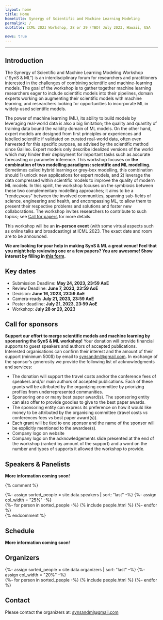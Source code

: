 ```yaml
---
layout: home
title: Home
hometitle: Synergy of Scientific and Machine Learning Modeling
permalink: /
subtitle: ICML 2023 Workshop, 28 or 29 (TBD) July 2023, Hawaii, USA

news: true
---
```


-----

## Introduction

The Synergy of Scientific and Machine Learning Modeling Workshop ("SynS & ML") is an interdisciplinary forum for researchers and practitioners interested in the challenges of combining scientific and machine-learning models.
The goal of the workshop is to gather together machine learning researchers eager to include scientific models into their pipelines, domain experts working on augmenting their scientific models with machine learning, and researchers looking for opportunities to incorporate ML in widely-used scientific models.

The power of machine learning (ML), its ability to build models by leveraging real-world data is also a big limitation; the quality and quantity of training data bound the validity domain of ML models.
On the other hand, expert models are designed from first principles or experiences and labelled scientific if validated on curated real-world data, often even harvested for this specific purpose, as advised by the scientific method since Galileo.
Expert models only describe idealized versions of the world which may hinder their deployment for important tasks such as accurate forecasting or parameter inference.
This workshop focuses on **the combination of two modelling paradigms: scientific and ML modelling**.
Sometimes called hybrid learning or grey-box modelling, this combination should 1) unlock new applications for expert models, and 2) leverage the data compressed within scientific models to improve the quality of modern ML models.
In this spirit, the workshop focuses on the symbiosis between these two complementary modelling approaches; it aims to be a "rendezvous" between the involved communities, spanning sub-fields of science, engineering and health, and encompassing ML, to allow them to present their respective problems and solutions and foster new collaborations.
The workshop invites researchers to contribute to such topics; see [Call for papers](cfp/) for more details.

This workshop will be an **in-person event** (with some virtual aspects such as online talks and broadcasting) at ICML 2023. The exact date and room are to be announced.

**We are looking for your help in making SynS & ML a great venue! Feel that you might help reviewing one or a few papers? You are awesome! Show interest by filling in [this form](https://docs.google.com/forms/d/e/1FAIpQLSfHi6g3cjoCwdOO9kqjA_K_pgU2NiGR6Z1OoSukcqbFAYYgGg/viewform?usp=sf_link).**

## Key dates

- Submission Deadline: **May 24, 2023, 23:59 AoE**
- Review Deadline: **June 7, 2023, 23:59 AoE**
- Decision: **June 16, 2023, 23:59 AoE**
- Camera-ready **July 21, 2023, 23:59 AoE**
- Poster deadline: **July 21, 2023, 23:59 AoE**
- Workshop: **July 28 or 29, 2023**


## Call for sponsors

**Support our effort to merge scientific models and machine learning by sponsoring the SynS & ML workshop!**
Your donation will provide financial supports to guest speakers and authors of accepted publications. Interested organisations can confirm their interest and the amount of their support (minimum 500$) by email to synsandml@gmail.com. In exchange of the sponsor’s generosity we provide the following list of acknowledgments and services:

- The donation will support the travel costs and/or the conference fees of speakers and/or main authors of accepted publications. Each of these grants will be attributed by the organizing committee by priorizing profiles from underrepresented communities. 
- Sponsoring one or many best paper award(s). The sponsoring entity can also offer to provide goodies to give to the best paper awards.
- The sponsoring entity can express its preference on how it would like money to be attributed by the organising committee (travel costs _vs_ conferences fees _vs_ best paper award(s)).
- Each grant will be tied to one sponsor and the name of the sponsor will be explicitly mentioned to the awardee(s). 
- Company logo on website
- Company logo on the acknowledgements slide presented at the end of the workshop (ranked by amount of the support) and a word on the number and types of supports it allowed the workshop to provide. 


## Speakers & Panelists

**More information coming soon!**

{% comment %}
<div class="projects">
  {%- assign sorted_people = site.data.speakers | sort: "last" -%}
  {%- assign col_width = "25%" -%}
  <div class="container mt-3 mb-3 overflow-hidden">
    <div class="row gx-5">
    {%- for person in sorted_people -%}
      {% include people.html %}
    {%- endfor %}
    </div>
  </div>
</div>
{% endcomment %}

## Schedule
**More information coming soon!**


## Organizers

<div class="projects">
  {%- assign sorted_people = site.data.organizers | sort: "last" -%}
  {%- assign col_width = "20%" -%}
  <div class="container mt-3 mb-3 overflow-hidden">
    <div class="row gx-5">
    {%- for person in sorted_people -%}
      {% include people.html %}
    {%- endfor %}
    </div>
  </div>
</div>



## Contact

Please contact the organizers at: [synsandml@gmail.com](mailto:synsandml@gmail.com)
